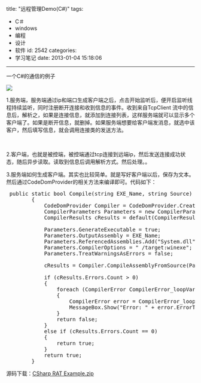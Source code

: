 title: "远程管理Demo(C#)"
tags:
  - C＃
  - windows
  - 编程
  - 设计
  - 软件
id: 2542
categories:
  - 学习笔记
date: 2013-01-04 15:18:06
---

一个C#的通信的例子

[![]({{BASE_PATH}}/images/8a608877e1ae0aef14d26fea8260f247bbb7ee33.jpg)](http://leaverimage.b0.upaiyun.com/31142_o.jpg)

1.服务端，服务端通过ip和端口生成客户端之后，点击开始监听后，便开启监听线程持续监听，同时注册断开连接和收到信息的事件。收到来自TcpClient 流中的信息后，解析之，如果是连接信息，就添加到连接列表，这样服务端就可以显示多个客户端了。如果是断开信息，就删掉。如果服务端想要给客户端发消息，就选中该客户，然后填写信息，就会调用连接类的发送方法。

&nbsp;

2.客户端，也就是被控端，被控端通过tcp连接到远端ip，然后发送连接成功状态，随后异步读取。读取到信息后调用解析方式。然后处理。。

3.服务端如何生成客户端。其实也比较简单。就是写好客户端以后，保存为文本。然后通过CodeDomProvider的相关方法来编译即可。代码如下：
<pre class="lang:default decode:true"> public static bool Compile(string EXE_Name, string Source)
        {
            CodeDomProvider Compiler = CodeDomProvider.CreateProvider("CSharp");
            CompilerParameters Parameters = new CompilerParameters();
            CompilerResults cResults = default(CompilerResults);

            Parameters.GenerateExecutable = true;
            Parameters.OutputAssembly = EXE_Name;
            Parameters.ReferencedAssemblies.Add("System.dll");
            Parameters.CompilerOptions = " /target:winexe";
            Parameters.TreatWarningsAsErrors = false;

            cResults = Compiler.CompileAssemblyFromSource(Parameters, Source);

            if (cResults.Errors.Count &gt; 0)
            {
                foreach (CompilerError CompilerError_loopVariable in cResults.Errors)
                {
                    CompilerError error = CompilerError_loopVariable;
                    MessageBox.Show("Error: " + error.ErrorText, "", MessageBoxButtons.OK, MessageBoxIcon.Error);
                }
                return false;
            }
            else if (cResults.Errors.Count == 0)
            {
                return true;
            }
            return true;
        }</pre>
源码下载：[CSharp RAT Example.zip](http://pan.baidu.com/share/link?shareid=223714&amp;uk=1493685990)